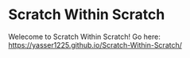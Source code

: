 # Scratch Within Scratch
Welecome to Scratch Within Scratch! Go here: https://yasser1225.github.io/Scratch-Within-Scratch/
